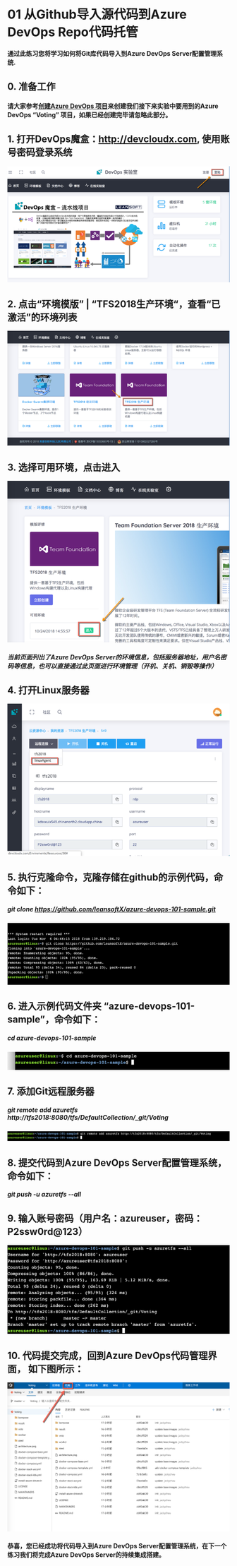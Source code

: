 ﻿# 01 从Github导入源代码到Azure DevOps Repo代码托管
#### 通过此练习您将学习如何将Git库代码导入到Azure DevOps Server配置管理系统.
## 0. 准备工作
#### 请大家参考[创建Azure DevOps 项目](../../labs00-environment-preparation/index.md#创建Azure_DevOps_项目)来创建我们接下来实验中要用到的Azure DevOps “Voting” 项目，如果已经创建完毕请忽略此部分。



## 1. 打开DevOps魔盒：http://devcloudx.com, 使用账号密码登录系统
![](images/createprojectopenserverstep1.png)

## 2. 点击“环境模版” | “TFS2018生产环境“，查看“已激活”的环境列表
![](images/createprojectopenserverstep3.png)

## 3. 选择可用环境，点击进入
![](images/createprojectopenserverstep4.png)
##### 当前页面列出了Azure DevOps Server的环境信息，包括服务器地址，用户名密码等信息，也可以直接通过此页面进行环境管理（开机、关机、销毁等操作）

## 4. 打开Linux服务器
![](images/importcodestep1.png)

## 5. 执行克隆命令，克隆存储在github的示例代码，命令如下：
##### git clone https://github.com/leansoftX/azure-devops-101-sample.git
![](images/importcodestep2.png)

## 6. 进入示例代码文件夹 “azure-devops-101-sample”，命令如下：
##### cd azure-devops-101-sample
![](images/importcodestep3.png)

## 7. 添加Git远程服务器
##### git remote add azuretfs http://tfs2018:8080/tfs/DefaultCollection/_git/Voting
![](images/importcodestep4.png)

## 8. 提交代码到Azure DevOps Server配置管理系统，命令如下：
##### git push -u azuretfs --all

## 9. 输入账号密码（用户名：azureuser，密码：P2ssw0rd@123）
![](images/importcodestep6.png)

## 10. 代码提交完成，回到Azure DevOps代码管理界面， 如下图所示：
![](images/importcodestep7.png)

#### 恭喜，您已经成功将代码导入到Azure DevOps Server配置管理系统，在下一个练习我们将完成Azure DevOps Server的持续集成搭建。